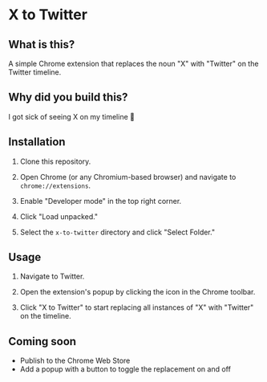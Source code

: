 # X to Twitter


## What is this?

A simple Chrome extension that replaces the noun "X" with "Twitter" on the Twitter timeline.

## Why did you build this?

I got sick of seeing X on my timeline 🤢

## Installation

1. Clone this repository.

2. Open Chrome (or any Chromium-based browser) and navigate to `chrome://extensions`.

3. Enable "Developer mode" in the top right corner.

4. Click "Load unpacked."

5. Select the `x-to-twitter` directory and click "Select Folder."

## Usage

1. Navigate to Twitter.

2. Open the extension's popup by clicking the icon in the Chrome toolbar.

3. Click "X to Twitter" to start replacing all instances of "X" with "Twitter" on the timeline.

## Coming soon

- Publish to the Chrome Web Store
- Add a popup with a button to toggle the replacement on and off
